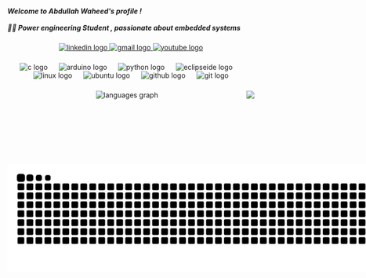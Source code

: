 <h5 align="left">Welcome to Abdullah Waheed's profile ! <br><br>👨‍💻 Power engineering Student , passionate about embedded systems</h5>

###

<div align="center">
  <a href="https://www.linkedin.com/in/abdullah-waheed-a04607227/" target="_blank">
    <img src="https://raw.githubusercontent.com/maurodesouza/profile-readme-generator/master/src/assets/icons/social/linkedin/default.svg" width="67" height="42" alt="linkedin logo"  />
  </a>
  <a href="abdullahwahedd1410@gmail.com" target="_blank">
    <img src="https://raw.githubusercontent.com/maurodesouza/profile-readme-generator/master/src/assets/icons/social/gmail/default.svg" width="67" height="42" alt="gmail logo"  />
  </a>
  <a href="https://www.youtube.com/@abdullahwaheed5684" target="_blank">
    <img src="https://raw.githubusercontent.com/maurodesouza/profile-readme-generator/master/src/assets/icons/social/youtube/default.svg" width="67" height="42" alt="youtube logo"  />
  </a>
</div>

###

<div align="center">
  <img src="https://cdn.jsdelivr.net/gh/devicons/devicon/icons/c/c-original.svg" height="42" alt="c logo"  />
  <img width="15" />
  <img src="https://cdn.simpleicons.org/arduino/00979D" height="42" alt="arduino logo"  />
  <img width="15" />
  <img src="https://skillicons.dev/icons?i=py" height="42" alt="python logo"  />
  <img width="15" />
  <img src="https://skillicons.dev/icons?i=eclipse" height="42" alt="eclipseide logo"  />
  <img width="15" />
  <img src="https://skillicons.dev/icons?i=linux" height="42" alt="linux logo"  />
  <img width="15" />
  <img src="https://cdn.simpleicons.org/ubuntu/E95420" height="42" alt="ubuntu logo"  />
  <img width="15" />
  <img src="https://cdn.simpleicons.org/github/181717" height="42" alt="github logo"  />
  <img width="15" />
  <img src="https://skillicons.dev/icons?i=git" height="42" alt="git logo"  />
</div>

###

<img align="right" height="150" src="https://user-images.githubusercontent.com/74038190/212284087-bbe7e430-757e-4901-90bf-4cd2ce3e1852.gif"  />

###

<div align="center">
  <img src="https://github-readme-stats.vercel.app/api/top-langs?username=Abdullahwaheed03&locale=en&hide_title=true&layout=compact&card_width=320&langs_count=5&theme=dark&hide_border=false" height="150" alt="languages graph"  />
</div>

###

<br clear="both">

<img alt="github contribution grid snake animation" src="https://raw.githubusercontent.com/platane/snk/output/github-contribution-grid-snake.svg" style="visibility:visible;max-width:200%;">

